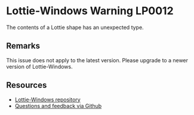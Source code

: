 ﻿[comment]: # (deprecated)
[comment]: # (name:UnexpectedShapeContentType)
[comment]: # (text:Unexpected shape content type: {type}.)

# Lottie-Windows Warning LP0012

The contents of a Lottie shape has an unexpected type.

## Remarks
This issue does not apply to the latest version. Please upgrade to a newer version of Lottie-Windows.

## Resources

* [Lottie-Windows repository](https://aka.ms/lottie)
* [Questions and feedback via Github](https://github.com/windows-toolkit/Lottie-Windows/issues)

